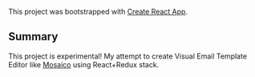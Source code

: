 This project was bootstrapped with [Create React App](https://github.com/facebookincubator/create-react-app).

## Summary

This project is experimental! My attempt to create Visual Email Template Editor like [Mosaico](https://mosaico.io) using React+Redux stack.

### 
